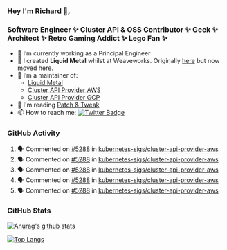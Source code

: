 ### Hey I'm Richard 👋, 

<h3 align="left">Software Engineer ✨ Cluster API & OSS Contributor ✨ Geek ✨ Architect ✨ Retro Gaming Addict ✨ Lego Fan ✨</h3>

- 🔭 I’m currently working as a Principal Engineer
- 📯 I created **Liquid Metal** whilst at Weaveworks. Originally [here](https://github.com/weaveworks-liquidmetal) but now moved [here](https://github.com/liquidmetal-dev).
- 👯 I’m a maintainer of:
  -  [Liquid Metal](https://github.com/liquidmetal-dev)
  -  [Cluster API Provider AWS](https://github.com/kubernetes-sigs/cluster-api-provider-aws)
  -  [Cluster API Provider GCP](https://github.com/kubernetes-sigs/cluster-api-provider-gcp)
- 💬 I'm reading [Patch & Tweak](https://bjooks.com/products/patch-tweak-exploring-modular-synthesis)
- 📫 How to reach me: [![Twitter Badge](https://img.shields.io/badge/-@fruit_case-00acee?style=flat&logo=Twitter&logoColor=white)](https://twitter.com/intent/follow?screen_name=fruit_case "Follow on Twitter")

### GitHub Activity 

<!--START_SECTION:activity-->
1. 🗣 Commented on [#5288](https://github.com/kubernetes-sigs/cluster-api-provider-aws/pull/5288#issuecomment-2603141948) in [kubernetes-sigs/cluster-api-provider-aws](https://github.com/kubernetes-sigs/cluster-api-provider-aws)
2. 🗣 Commented on [#5288](https://github.com/kubernetes-sigs/cluster-api-provider-aws/pull/5288#issuecomment-2602972695) in [kubernetes-sigs/cluster-api-provider-aws](https://github.com/kubernetes-sigs/cluster-api-provider-aws)
3. 🗣 Commented on [#5288](https://github.com/kubernetes-sigs/cluster-api-provider-aws/pull/5288#issuecomment-2602855762) in [kubernetes-sigs/cluster-api-provider-aws](https://github.com/kubernetes-sigs/cluster-api-provider-aws)
4. 🗣 Commented on [#5288](https://github.com/kubernetes-sigs/cluster-api-provider-aws/pull/5288#issuecomment-2602829625) in [kubernetes-sigs/cluster-api-provider-aws](https://github.com/kubernetes-sigs/cluster-api-provider-aws)
5. 🗣 Commented on [#5288](https://github.com/kubernetes-sigs/cluster-api-provider-aws/pull/5288#issuecomment-2602826428) in [kubernetes-sigs/cluster-api-provider-aws](https://github.com/kubernetes-sigs/cluster-api-provider-aws)
<!--END_SECTION:activity-->

### GitHub Stats

[![Anurag's github stats](https://github-readme-stats.vercel.app/api?username=richardcase&count_private=true&show_icons=true)](https://github.com/anuraghazra/github-readme-stats)

[![Top Langs](https://github-readme-stats.vercel.app/api/top-langs/?username=richardcase&hide=html&layout=compact)](https://github.com/anuraghazra/github-readme-stats)
